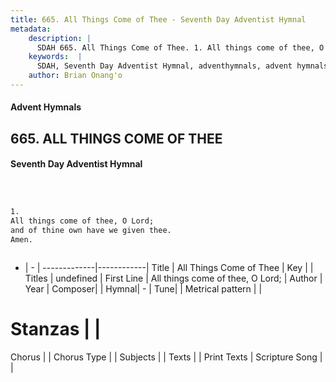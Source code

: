 ```yaml
---
title: 665. All Things Come of Thee - Seventh Day Adventist Hymnal
metadata:
    description: |
      SDAH 665. All Things Come of Thee. 1. All things come of thee, O Lord; and of thine own have we given thee. Amen.
    keywords:  |
      SDAH, Seventh Day Adventist Hymnal, adventhymnals, advent hymnals, All Things Come of Thee, All things come of thee, O Lord; 
    author: Brian Onang'o
---
```


#### Advent Hymnals
## 665. ALL THINGS COME OF THEE
#### Seventh Day Adventist Hymnal

```txt



1.
All things come of thee, O Lord;
and of thine own have we given thee.
Amen.



```

- |   -  |
-------------|------------|
Title | All Things Come of Thee |
Key |  |
Titles | undefined |
First Line | All things come of thee, O Lord; |
Author | 
Year | 
Composer|  |
Hymnal|  - |
Tune|  |
Metrical pattern | |
# Stanzas |  |
Chorus |  |
Chorus Type |  |
Subjects |  |
Texts |  |
Print Texts | 
Scripture Song |  |
  
